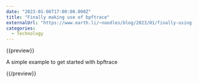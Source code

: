 ```yaml
---
date: "2023-01-06T17:00:00.000Z"
title: "Finally making use of bpftrace"
externalUrl: "https://www.earth.li/~noodles/blog/2023/01/finally-using-bpftrace.html?"
categories:
  - Technology
---
```


{{preview}}

A simple example to get started with bpftrace

{{/preview}}
